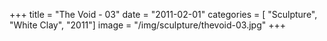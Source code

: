 +++
title = "The Void - 03"
date = "2011-02-01"
categories = [ "Sculpture", "White Clay", "2011"]
image = "/img/sculpture/thevoid-03.jpg"
+++

